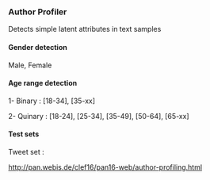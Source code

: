 ### Author Profiler

Detects simple latent attributes in text samples

#### Gender detection
Male, Female

#### Age range detection
1- Binary : [18-34], [35-xx]

2- Quinary :  [18-24],  [25-34], [35-49], [50-64], [65-xx]

#### Test sets

Tweet set :

http://pan.webis.de/clef16/pan16-web/author-profiling.html
